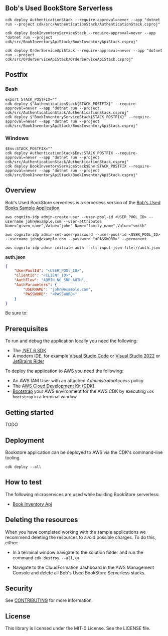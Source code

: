 ## Bob's Used BookStore Serverless

```
cdk deploy AuthenticationStack --require-approval=never --app "dotnet run --project cdk/src/AuthenticationStack/AuthenticationStack.csproj"
```
```
cdk deploy BookInventoryServiceStack --require-approval=never --app "dotnet run --project cdk/src/BookInventoryApiStack/BookInventoryApiStack.csproj"
```
```
cdk deploy OrderServiceApiStack --require-approval=never --app "dotnet run --project cdk/src/OrderServiceApiStack/OrderServiceApiStack.csproj"
```
## Postfix
### Bash
```
export STACK_POSTFIX=""
cdk deploy $"AuthenticationStack{STACK_POSTFIX}" --require-approval=never --app "dotnet run --project cdk/src/AuthenticationStack/AuthenticationStack.csproj"
cdk deploy $"BookInventoryServiceStack{STACK_POSTFIX}" --require-approval=never --app "dotnet run --project cdk/src/BookInventoryApiStack/BookInventoryApiStack.csproj"
```
### Windows
```
$Env:STACK_POSTFIX=""
cdk deploy AuthenticationStack$Env:STACK_POSTFIX --require-approval=never --app "dotnet run --project cdk/src/AuthenticationStack/AuthenticationStack.csproj"
cdk deploy BookInventoryServiceStack$Env:STACK_POSTFIX --require-approval=never --app "dotnet run --project cdk/src/BookInventoryApiStack/BookInventoryApiStack.csproj"
```
## Overview 
Bob's Used BookStore serverless is a serverless version of the [Bob's Used Books Sample Application](https://github.com/aws-samples/bobs-used-bookstore-sample).

```
aws cognito-idp admin-create-user --user-pool-id <USER_POOL_ID> --username john@example.com --user-attributes Name="given_name",Value="john" Name="family_name",Value="smith"
```

```
aws cognito-idp admin-set-user-password --user-pool-id <USER_POOL_ID> --username john@example.com --password "<PASSWORD>" --permanent
```

```
aws cognito-idp admin-initiate-auth --cli-input-json file://auth.json
```

**auth.json**
```json
{
    "UserPoolId": "<USER_POOl_ID>",
    "ClientId": "<CLIENT_ID>",
    "AuthFlow": "ADMIN_NO_SRP_AUTH",
    "AuthParameters": {
        "USERNAME": "john@example.com",
        "PASSWORD": "<PASSWORD>"
    }
}
```

Be sure to:
## Prerequisites
To run and debug the application locally you need the following:
* The [.NET 6 SDK](https://dotnet.microsoft.com/en-us/download/dotnet/6.0)
* A modern IDE, for example [Visual Studio Code](https://code.visualstudio.com/) or [Visual Studio 2022](https://visualstudio.microsoft.com/vs/) or [JetBrains Rider](https://www.jetbrains.com/rider/)

To deploy the application to AWS you need the following:
* An AWS IAM User with an attached _AdministratorAccess_ policy
* The [AWS Cloud Development Kit (CDK)](https://docs.aws.amazon.com/cdk/v2/guide/getting_started.html)
* [Bootstrap](https://docs.aws.amazon.com/cdk/v2/guide/bootstrapping.html) your AWS environment for the AWS CDK by executing `cdk bootstrap` in a terminal window

## Getting started
TODO

## Deployment
Bookstore application can be deployed to AWS via the CDK's command-line tooling.

`cdk deploy --all`

## How to test

The following microservices are used while building BookStore serverless:

- [Book Inventory Api](/src/BookInventoryApi/README.md)


## Deleting the resources

When you have completed working with the sample applications we recommend deleting the resources to avoid possible charges. To do this, either:

* In a terminal window navigate to the solution folder and run the command `cdk destroy --all`, or

* Navigate to the CloudFormation dashboard in the AWS Management Console and delete all Bob's Used BookStore Serverless stacks.
## Security

See [CONTRIBUTING](CONTRIBUTING.md#security-issue-notifications) for more information.

## License

This library is licensed under the MIT-0 License. See the LICENSE file.

